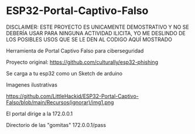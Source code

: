 # ESP32-Portal-Captivo-Falso
DISCLAIMER: ESTE PROYECTO ES UNICAMENTE DEMOSTRATIVO Y NO SE DEBERÍA USAR PARA NINGUNA ACTIVIDAD ILICITA, YO ME DESLINDO DE LOS POSIBLES USOS QUE SE LE DEN AL CODIGO AQUÍ MOSTRADO

Herramienta de Portal Captivo Falso para ciberseguridad

Proyecto original: https://github.com/culturally/esp32-phishing

Se carga a tu esp32 como un Sketch de arduino

Imagenes ilustrativas

<span>https://github.com/LittleHackid/ESP32-Portal-Captivo-Falso/blob/main/Recursos(ignorar)/img1.png</span><span></span>


El portal dirige a la 172.0.0.1

Directorio de las "gomitas" 172.0.0.1/pass
